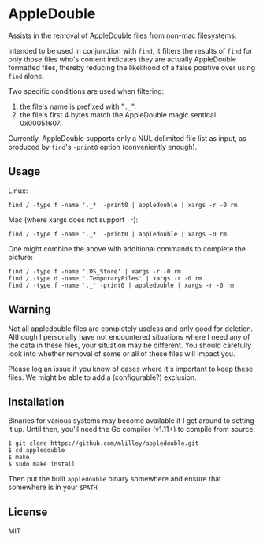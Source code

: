 # AppleDouble

Assists in the removal of AppleDouble files from non-mac filesystems.

Intended to be used in conjunction with `find`, it filters the results of `find` for only those files who's content indicates they are actually AppleDouble formatted files, thereby reducing the likelihood of a false positive over using `find` alone.

Two specific conditions are used when filtering:
1. the file's name is prefixed with "`._`".
2. the file's first 4 bytes match the AppleDouble magic sentinal 0x00051607.

Currently, AppleDouble supports only a NUL delimited file list as input, as produced by `find`'s `-print0` option (conveniently enough).

## Usage

Linux:
```
find / -type f -name '._*' -print0 | appledouble | xargs -r -0 rm
```

Mac (where xargs does not support `-r`):
```
find / -type f -name '._*' -print0 | appledouble | xargs -0 rm
```

One might combine the above with additional commands to complete the picture:
```
find / -type f -name '.DS_Store' | xargs -r -0 rm
find / -type d -name '.TemporaryFiles' | xargs -r -0 rm
find / -type f -name '._' -print0 | appledouble | xargs -r -0 rm
```

## Warning

Not all appledouble files are completely useless and only good for deletion. Although I personally have not encountered situations where I need any of the data in these files, your situation may be different. You should carefully look into whether removal of some or all of these files will impact you.  

Please log an issue if you know of cases where it's important to keep these files.  We might be able to add a (configurable?) exclusion.

## Installation

Binaries for various systems may become available if I get around to setting it up.  Until then, you'll need the Go compiler (v1.11+) to compile from source:
```
$ git clone https://github.com/mlilley/appledouble.git
$ cd appledouble
$ make
$ sudo make install
```
Then put the built `appledouble` binary somewhere and ensure that somewhere is in your `$PATH`.

## License

MIT